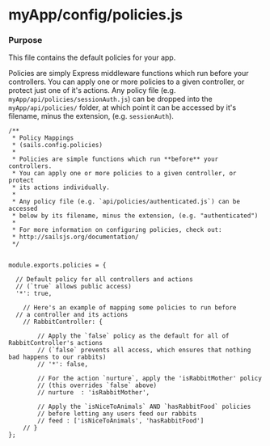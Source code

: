# myApp/config/policies.js
### Purpose
This file contains the default policies for your app.

Policies are simply Express middleware functions which run before your controllers. You can apply one or more policies to a given controller, or protect just one of it's actions. Any policy file (e.g. `myApp/api/policies/sessionAuth.js`) can be dropped into the `myApp/api/policies/` folder, at which point it can be accessed by it's filename, minus the extension, (e.g. `sessionAuth`).


<docmeta name="uniqueID" value="policiesjs831604">
<docmeta name="displayName" value="policies.js">

```
/**
 * Policy Mappings
 * (sails.config.policies)
 *
 * Policies are simple functions which run **before** your controllers.
 * You can apply one or more policies to a given controller, or protect
 * its actions individually.
 *
 * Any policy file (e.g. `api/policies/authenticated.js`) can be accessed
 * below by its filename, minus the extension, (e.g. "authenticated")
 *
 * For more information on configuring policies, check out:
 * http://sailsjs.org/documentation/
 */


module.exports.policies = {

  // Default policy for all controllers and actions
  // (`true` allows public access)
  '*': true,

	// Here's an example of mapping some policies to run before
  // a controller and its actions
	// RabbitController: {

		// Apply the `false` policy as the default for all of RabbitController's actions
		// (`false` prevents all access, which ensures that nothing bad happens to our rabbits)
		// '*': false,

		// For the action `nurture`, apply the 'isRabbitMother' policy
		// (this overrides `false` above)
		// nurture	: 'isRabbitMother',

		// Apply the `isNiceToAnimals` AND `hasRabbitFood` policies
		// before letting any users feed our rabbits
		// feed : ['isNiceToAnimals', 'hasRabbitFood']
	// }
};

```
